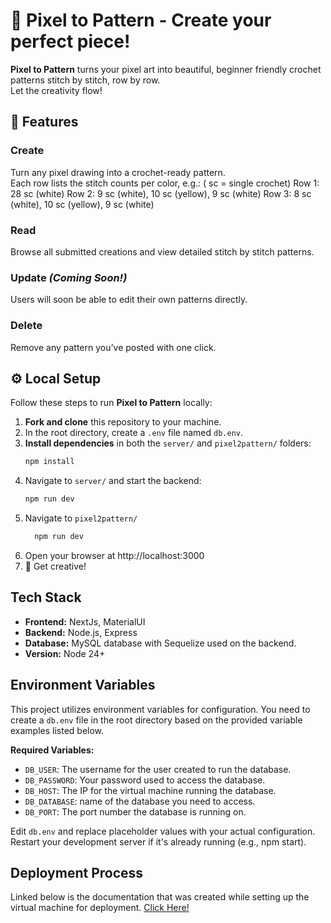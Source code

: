 # 🎨 Pixel to Pattern  - Create your perfect piece!

**Pixel to Pattern** turns your pixel art into beautiful, beginner friendly crochet patterns stitch by stitch, row by row.  
Let the creativity flow!




## 🧶 Features

### Create  
Turn any pixel drawing into a crochet-ready pattern.  
Each row lists the stitch counts per color, e.g.:
        ( sc = single crochet)
        Row 1: 28 sc (white)
        Row 2: 9 sc (white), 10 sc (yellow), 9 sc (white)
        Row 3: 8 sc (white), 10 sc (yellow), 9 sc (white)

### Read  
Browse all submitted creations and view detailed stitch by stitch patterns.

### Update *(Coming Soon!)*  
Users will soon be able to edit their own patterns directly.

### Delete  
Remove any pattern you’ve posted with one click.




## ⚙️ Local Setup

Follow these steps to run **Pixel to Pattern** locally:

1. **Fork and clone** this repository to your machine.  
2. In the root directory, create a `.env` file named `db.env`.  
3. **Install dependencies** in both the `server/` and `pixel2pattern/` folders:
   ```bash
   npm install
   ```
4. Navigate to `server/` and start the backend:
   ```bash
   npm run dev
   ```
5. Navigate to `pixel2pattern/`
   ```bash
     npm run dev
   ```
6. Open your browser at http://localhost:3000
7. 🎨 Get creative!




## Tech Stack
- **Frontend:** NextJs, MaterialUI
- **Backend:** Node.js, Express
- **Database:** MySQL database with Sequelize used on the backend.
- **Version:** Node 24+




## Environment Variables

This project utilizes environment variables for configuration. You need to create a `db.env` file in the root directory based on the provided variable examples listed below.

   **Required Variables:**

   *   `DB_USER`: The username for the user created to run the database.
   *   `DB_PASSWORD`: Your password used to access the database.
   *   `DB_HOST`: The IP for the virtual machine running the database.
   *   `DB_DATABASE`: name of the database you need to access.
   *   `DB_PORT`: The port number the database is running on.

Edit `db.env` and replace placeholder values with your actual configuration.
Restart your development server if it's already running (e.g., npm start).


## Deployment Process
Linked below is the documentation that was created while setting up the virtual machine for deployment.
[Click Here!](https://loving-eye-8b5.notion.site/VM-Deployment-27e101a39e1480328574fee619f042d8)